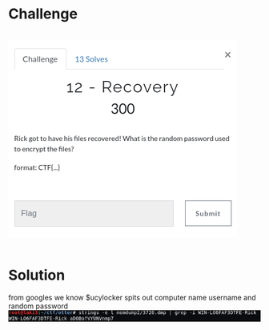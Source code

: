 # Challenge #
<br>![alt text](imgs/mem_forensics012-1.png)
<br><br>
# Solution #
from googles we know $ucylocker spits out computer name username and random password
<br>![alt text](imgs/mem_forensics012-2.png)
